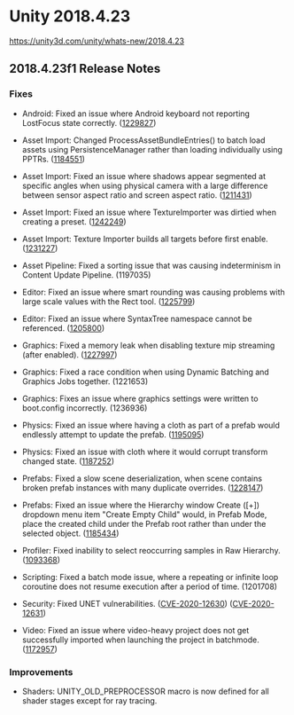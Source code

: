 # Unity 2018.4.23
https://unity3d.com/unity/whats-new/2018.4.23

## 2018.4.23f1 Release Notes


### Fixes
<ul>
<li><p>Android: Fixed an issue where Android keyboard not reporting LostFocus state correctly. (<a href="https://issuetracker.unity3d.com/issues/touching-outside-the-android-touch-keyboard-does-not-change-the-touchscreenkeyboard-status-to-done-or-canceled">1229827</a>)</p></li>
<li><p>Asset Import: Changed ProcessAssetBundleEntries() to batch load assets using PersistenceManager rather than loading individually using PPTRs. (<a href="https://issuetracker.unity3d.com/issues/loadallassets-does-not-work-the-same-way-as-its-async-version-loadallassetsasync-and-performs-a-lot-slower">1184551</a>)</p></li>
<li><p>Asset Import: Fixed an issue where shadows appear segmented at specific angles when using physical camera with a large difference between sensor aspect ratio and screen aspect ratio. (<a href="https://issuetracker.unity3d.com/issues/shadows-appear-segmented-in-the-game-view-when-using-link-fov-to-physical-camera">1211431</a>)</p></li>
<li><p>Asset Import: Fixed an issue where TextureImporter was dirtied when creating a preset. (<a href="https://issuetracker.unity3d.com/issues/creating-a-textureimporter-preset-dirties-the-image-that-was-used-to-create-the-textureimporter">1242249</a>)</p></li>
<li><p>Asset Import: Texture Importer builds all targets before first enable. (<a href="https://issuetracker.unity3d.com/issues/preset-files-for-assets-with-platform-settings-get-modified-when-first-selected">1231227</a>)</p></li>
<li><p>Asset Pipeline: Fixed a sorting issue that was causing indeterminism in Content Update Pipeline. (1197035)</p></li>
<li><p>Editor: Fixed an issue where smart rounding was causing problems with large scale values with the Rect tool. (<a href="https://issuetracker.unity3d.com/issues/rect-tool-behaves-incorrectly-when-used-on-object-that-are-massively-scaled">1225799</a>)</p></li>
<li><p>Editor: Fixed an issue where SyntaxTree namespace cannot be referenced. (<a href="https://issuetracker.unity3d.com/issues/visual-studio-syntaxtree-namespace-cannot-be-referenced-when-using-2018-dot-4-14f1-and-above">1205800</a>)</p></li>
<li><p>Graphics: Fixed a memory leak when disabling texture mip streaming (after enabled). (<a href="https://issuetracker.unity3d.com/issues/ios-texture-dot-currenttexturememory-value-does-not-update-and-a-memory-leak-occurs-when-enabling-and-disabling-texture-streaming">1227997</a>)</p></li>
<li><p>Graphics: Fixed a race condition when using Dynamic Batching and Graphics Jobs together. (1221653)</p></li>
<li><p>Graphics: Fixes an issue where graphics settings were written to boot.config incorrectly. (1236936)</p></li>
<li><p>Physics: Fixed an issue where having a cloth as part of a prefab would endlessly attempt to update the prefab. (<a href="https://issuetracker.unity3d.com/issues/prefab-is-in-an-endless-save-loop-when-a-prefab-with-cloth-component-is-selected">1195095</a>)</p></li>
<li><p>Physics: Fixed an issue with cloth where it would corrupt transform changed state. (<a href="https://issuetracker.unity3d.com/issues/skinned-mesh-renderer-bound-gizmos-are-offset-slash-rotated-cloth-mesh-is-distorted-saving-prefab-results-in-cloth-mesh-flicker">1187252</a>)</p></li>
<li><p>Prefabs: Fixed a slow scene deserialization, when scene contains broken prefab instances with many duplicate overrides. (<a href="https://issuetracker.unity3d.com/issues/unity-editor-freezes-slash-crashes-when-opening-a-specific-scene">1228147</a>)</p></li>
<li><p>Prefabs: Fixed an issue where the Hierarchy window Create ([+]) dropdown menu item "Create Empty Child" would, in Prefab Mode, place the created child under the Prefab root rather than under the selected object. (<a href="https://issuetracker.unity3d.com/issues/an-object-created-via-create-empty-child-of-hierarchy-panel-in-prefab-mode-is-always-a-child-of-the-main-prefab">1185434</a>)</p></li>
<li><p>Profiler: Fixed inability to select reoccurring samples in Raw Hierarchy. (<a href="https://issuetracker.unity3d.com/issues/navigating-the-profilers-raw-hierarchy-skips-duplicate-objects-or-gets-stuck">1093368</a>)</p></li>
<li><p>Scripting: Fixed a batch mode issue, where a repeating or infinite loop coroutine does not resume execution after a period of time. (1201708)</p></li>
<li><p>Security: Fixed UNET vulnerabilities. (<a href="/security/UNITY-SEC-2143">CVE-2020-12630</a>) (<a href="/security/UNITY-SEC-2143">CVE-2020-12631</a>)</p></li>
<li><p>Video: Fixed an issue where video-heavy project does not get successfully imported when launching the project in batchmode. (<a href="https://issuetracker.unity3d.com/issues/mac-video-heavy-project-does-not-get-successfully-imported-when-launching-the-project-in-batchmode">1172957</a>)</p></li>
</ul>

### Improvements
<ul>
<li>Shaders: UNITY_OLD_PREPROCESSOR macro is now defined for all shader stages except for ray tracing.</li>
</ul>
